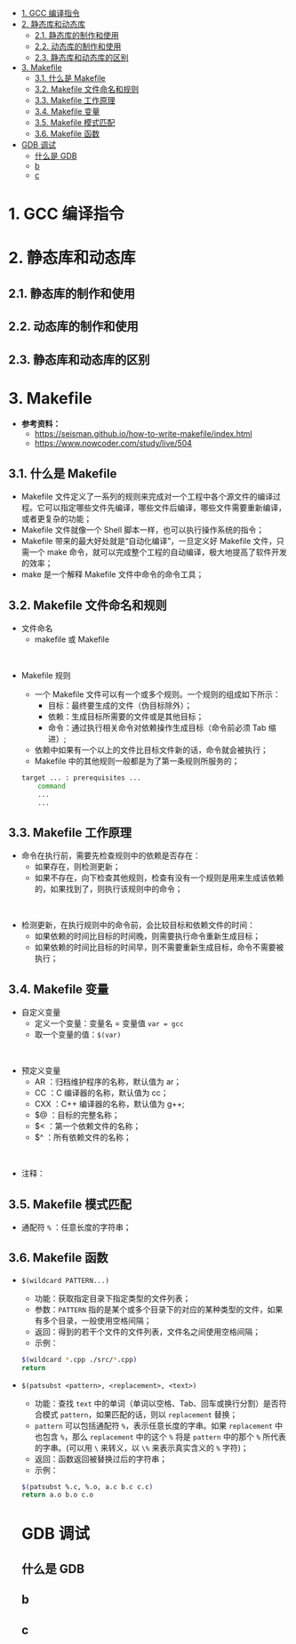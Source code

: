 - [1. GCC 编译指令](#1-gcc-编译指令)
- [2. 静态库和动态库](#2-静态库和动态库)
  - [2.1. 静态库的制作和使用](#21-静态库的制作和使用)
  - [2.2. 动态库的制作和使用](#22-动态库的制作和使用)
  - [2.3. 静态库和动态库的区别](#23-静态库和动态库的区别)
- [3. Makefile](#3-makefile)
  - [3.1. 什么是 Makefile](#31-什么是-makefile)
  - [3.2. Makefile 文件命名和规则](#32-makefile-文件命名和规则)
  - [3.3. Makefile 工作原理](#33-makefile-工作原理)
  - [3.4. Makefile 变量](#34-makefile-变量)
  - [3.5. Makefile 模式匹配](#35-makefile-模式匹配)
  - [3.6. Makefile 函数](#36-makefile-函数)
- [GDB 调试](#gdb-调试)
  - [什么是 GDB](#什么是-gdb)
  - [b](#b)
  - [c](#c)

# 1. GCC 编译指令

# 2. 静态库和动态库

## 2.1. 静态库的制作和使用

## 2.2. 动态库的制作和使用

## 2.3. 静态库和动态库的区别

# 3. Makefile

- **参考资料：**
  - https://seisman.github.io/how-to-write-makefile/index.html
  - https://www.nowcoder.com/study/live/504

## 3.1. 什么是 Makefile

- Makefile 文件定义了一系列的规则来完成对一个工程中各个源文件的编译过程。它可以指定哪些文件先编译，哪些文件后编译，哪些文件需要重新编译，或者更复杂的功能；
- Makefile 文件就像一个 Shell 脚本一样，也可以执行操作系统的指令；
- Makefile 带来的最大好处就是“自动化编译”，一旦定义好 Makefile 文件，只需一个 make 命令，就可以完成整个工程的自动编译，极大地提高了软件开发的效率；
- make 是一个解释 Makefile 文件中命令的命令工具；

## 3.2. Makefile 文件命名和规则

- 文件命名
  - makefile 或 Makefile
</br>

- Makefile 规则
  - 一个 Makefile 文件可以有一个或多个规则。一个规则的组成如下所示：
    - 目标：最终要生成的文件（伪目标除外）；
    - 依赖：生成目标所需要的文件或是其他目标；
    - 命令：通过执行相关命令对依赖操作生成目标（命令前必须 Tab 缩进）;
  - 依赖中如果有一个以上的文件比目标文件新的话，命令就会被执行；
  - Makefile 中的其他规则一般都是为了第一条规则所服务的；

  ```sh {class=line-numbers}
  target ... : prerequisites ...
      command
      ...
      ...
  ```

## 3.3. Makefile 工作原理

- 命令在执行前，需要先检查规则中的依赖是否存在：
  - 如果存在，则检测更新；
  - 如果不存在，向下检查其他规则，检查有没有一个规则是用来生成该依赖的，如果找到了，则执行该规则中的命令；
</br>

- 检测更新，在执行规则中的命令前，会比较目标和依赖文件的时间：
  - 如果依赖的时间比目标的时间晚，则需要执行命令重新生成目标；
  - 如果依赖的时间比目标的时间早，则不需要重新生成目标，命令不需要被执行；

## 3.4. Makefile 变量

- 自定义变量
  - 定义一个变量：变量名 = 变量值 `var = gcc`
  - 取一个变量的值：`$(var)`
</br>

- 预定义变量
  - AR ：归档维护程序的名称，默认值为 ar；
  - CC ：C 编译器的名称，默认值为 cc；
  - CXX ：C++ 编译器的名称，默认值为 g++;
  - $@ ：目标的完整名称；
  - $< ：第一个依赖文件的名称；
  - $^ ：所有依赖文件的名称；
</br>

- 注释：

## 3.5. Makefile 模式匹配

- 通配符 `%` ：任意长度的字符串；

## 3.6. Makefile 函数

- `$(wildcard PATTERN...)`
  - 功能：获取指定目录下指定类型的文件列表；
  - 参数：`PATTERN` 指的是某个或多个目录下的对应的某种类型的文件，如果有多个目录，一般使用空格间隔；
  - 返回：得到的若干个文件的文件列表，文件名之间使用空格间隔；
  - 示例：
  
  ```sh {class=line-numbers}
  $(wildcard *.cpp ./src/*.cpp)
  return 
  ```

- `$(patsubst <pattern>, <replacement>, <text>)`
  - 功能：查找 `text` 中的单词（单词以空格、Tab、回车或换行分割）是否符合模式 `pattern`，如果匹配的话，则以 `replacement` 替换；
  - `pattern` 可以包括通配符 `%`，表示任意长度的字串。如果 `replacement` 中也包含 `%`，那么 `replacement` 中的这个 `%` 将是 `pattern` 中的那个 `%` 所代表的字串。(可以用 `\` 来转义，以 `\%` 来表示真实含义的 `%` 字符)；
  - 返回：函数返回被替换过后的字符串；
  - 示例：

  ```sh {class=line-numbers}
  $(patsubst %.c, %.o, a.c b.c c.c)
  return a.o b.o c.o
  ```

  # GDB 调试

  ## 什么是 GDB

  ## b

  ## c